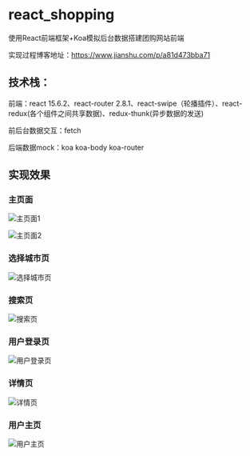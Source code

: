 # react_shopping
使用React前端框架+Koa模拟后台数据搭建团购网站前端

实现过程博客地址：https://www.jianshu.com/p/a81d473bba71

## 技术栈：
前端：react 15.6.2、react-router 2.8.1、react-swipe（轮播插件）、react-redux(各个组件之间共享数据)、redux-thunk(异步数据的发送)

前后台数据交互：fetch

后端数据mock：koa koa-body koa-router

## 实现效果

### 主页面

![主页面1](https://github.com/Ching-Lee/react_shopping/blob/master/%E5%AE%9E%E7%8E%B0%E6%95%88%E6%9E%9C%E5%9B%BE/%E4%B8%BB%E9%A1%B51.png)

![主页面2](https://github.com/Ching-Lee/react_shopping/blob/master/%E5%AE%9E%E7%8E%B0%E6%95%88%E6%9E%9C%E5%9B%BE/%E4%B8%BB%E9%A1%B52.png)

### 选择城市页
![选择城市页](https://github.com/Ching-Lee/react_shopping/blob/master/%E5%AE%9E%E7%8E%B0%E6%95%88%E6%9E%9C%E5%9B%BE/%E9%80%89%E6%8B%A9%E5%9F%8E%E5%B8%82%E9%A1%B5%E9%9D%A2.png)

### 搜索页
![搜索页](https://github.com/Ching-Lee/react_shopping/blob/master/%E5%AE%9E%E7%8E%B0%E6%95%88%E6%9E%9C%E5%9B%BE/%E6%90%9C%E7%B4%A2%E9%A1%B5.png)

### 用户登录页
![用户登录页](https://github.com/Ching-Lee/react_shopping/blob/master/%E5%AE%9E%E7%8E%B0%E6%95%88%E6%9E%9C%E5%9B%BE/%E7%94%A8%E6%88%B7%E7%99%BB%E5%BD%95.png)

### 详情页
![详情页](https://github.com/Ching-Lee/react_shopping/blob/master/%E5%AE%9E%E7%8E%B0%E6%95%88%E6%9E%9C%E5%9B%BE/%E8%AF%A6%E6%83%85%E9%A1%B5.png)

### 用户主页
![用户主页](https://github.com/Ching-Lee/react_shopping/blob/master/%E5%AE%9E%E7%8E%B0%E6%95%88%E6%9E%9C%E5%9B%BE/%E7%94%A8%E6%88%B7%E4%B8%BB%E9%A1%B5.png)

    
